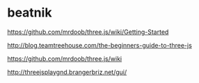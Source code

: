 # beatnik

https://github.com/mrdoob/three.js/wiki/Getting-Started

http://blog.teamtreehouse.com/the-beginners-guide-to-three-js

https://github.com/mrdoob/three.js/wiki

http://threejsplaygnd.brangerbriz.net/gui/

